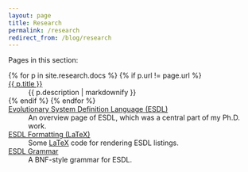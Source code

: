 ```yaml
---
layout: page
title: Research
permalink: /research
redirect_from: /blog/research
---
```


Pages in this section:
<dl>
{% for p in site.research.docs %}
{% if p.url != page.url %}
<dt><a href="{{ p.url }}">{{ p.title }}</a></dt>
<dd>{{ p.description | markdownify }}</dd>
{% endif %}
{% endfor %}
<dt><a href="/research/esdl">Evolutionary System Definition Language (ESDL)</a></dt>
<dd>An overview page of ESDL, which was a central part of my Ph.D. work.</dd>
<dt><a href="/research/esdl-latex">ESDL Formatting (LaTeX)</a></dt>
<dd>Some <a href="http://www.latex-project.org/">LaTeX</a> code for rendering ESDL listings.</dd>
<dt><a href="/research/esdlgrammar">ESDL Grammar</a></dt>
<dd>A BNF-style grammar for ESDL.</dd>
</dl>